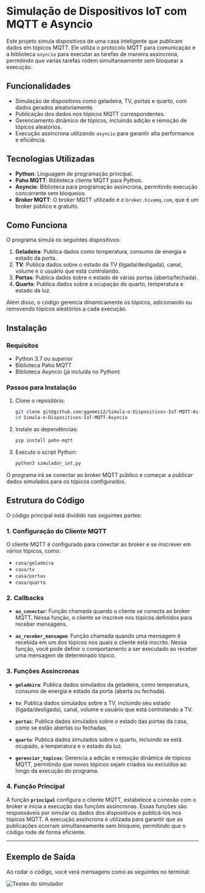 # Simulação de Dispositivos IoT com MQTT e Asyncio

Este projeto simula dispositivos de uma casa inteligente que publicam dados em tópicos MQTT. Ele utiliza o protocolo MQTT para comunicação e a biblioteca `asyncio` para executar as tarefas de maneira assíncrona, permitindo que várias tarefas rodem simultaneamente sem bloquear a execução.

## Funcionalidades

- Simulação de dispositivos como geladeira, TV, portas e quarto, com dados gerados aleatoriamente.
- Publicação dos dados nos tópicos MQTT correspondentes.
- Gerenciamento dinâmico de tópicos, incluindo adição e remoção de tópicos aleatórios.
- Execução assíncrona utilizando `asyncio` para garantir alta performance e eficiência.

## Tecnologias Utilizadas

- **Python**: Linguagem de programação principal.
- **Paho MQTT**: Biblioteca cliente MQTT para Python.
- **Asyncio**: Biblioteca para programação assíncrona, permitindo execução concorrente sem bloqueios.
- **Broker MQTT**: O broker MQTT utilizado é o `broker.hivemq.com`, que é um broker público e gratuito.

## Como Funciona

O programa simula os seguintes dispositivos:
1. **Geladeira**: Publica dados como temperatura, consumo de energia e estado da porta.
2. **TV**: Publica dados sobre o estado da TV (ligada/desligada), canal, volume e o usuário que está controlando.
3. **Portas**: Publica dados sobre o estado de várias portas (aberta/fechada).
4. **Quarto**: Publica dados sobre a ocupação do quarto, temperatura e estado da luz.

Além disso, o código gerencia dinamicamente os tópicos, adicionando ou removendo tópicos aleatórios a cada execução.

## Instalação

### Requisitos
- Python 3.7 ou superior
- Biblioteca Paho MQTT
- Biblioteca Asyncio (já incluída no Python)

### Passos para Instalação

1. Clone o repositório:
   ```bash
   git clone git@github.com:ggomes12/Simula-o-Dispositivos-IoT-MQTT-Asyncio.git
   cd Simula-o-Dispositivos-IoT-MQTT-Asyncio
   ```
2. Instale as dependências:
   ```bash
   pip install paho-mqtt
   ```
3. Execute o script Python:
   ```bash
   python3 simulador_iot.py
   ```

O programa irá se conectar ao broker MQTT público e começar a publicar dados simulados para os tópicos configurados.


## Estrutura do Código

O código principal está dividido nas seguintes partes:

### 1. Configuração do Cliente MQTT

O cliente MQTT é configurado para conectar ao broker e se inscrever em vários tópicos, como:

- `casa/geladeira`
- `casa/tv`
- `casa/portas`
- `casa/quarto`

### 2. Callbacks

- **`ao_conectar`**: Função chamada quando o cliente se conecta ao broker MQTT. Nessa função, o cliente se inscreve nos tópicos definidos para receber mensagens.
  
- **`ao_receber_mensagem`**: Função chamada quando uma mensagem é recebida em um dos tópicos nos quais o cliente está inscrito. Nessa função, você pode definir o comportamento a ser executado ao receber uma mensagem de determinado tópico.

### 3. Funções Assíncronas

- **`geladeira`**: Publica dados simulados da geladeira, como temperatura, consumo de energia e estado da porta (aberta ou fechada).
  
- **`tv`**: Publica dados simulados sobre a TV, incluindo seu estado (ligada/desligada), canal, volume e usuário que está controlando a TV.
  
- **`portas`**: Publica dados simulados sobre o estado das portas da casa, como se estão abertas ou fechadas.
  
- **`quarto`**: Publica dados simulados sobre o quarto, incluindo se está ocupado, a temperatura e o estado da luz.

- **`gerenciar_topicos`**: Gerencia a adição e remoção dinâmica de tópicos MQTT, permitindo que novos tópicos sejam criados ou excluídos ao longo da execução do programa.

### 4. Função Principal

A função **`principal`** configura o cliente MQTT, estabelece a conexão com o broker e inicia a execução das funções assíncronas. Essas funções são responsáveis por simular os dados dos dispositivos e publicá-los nos tópicos MQTT. A execução assíncrona é utilizada para garantir que as publicações ocorram simultaneamente sem bloqueio, permitindo que o código rode de forma eficiente.

---

## Exemplo de Saída

Ao rodar o código, você verá mensagens como as seguintes no terminal:


![Testes do simulador](images/imagem.jpg)
